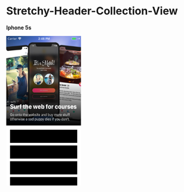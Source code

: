 # Stretchy-Header-Collection-View

**Iphone 5s**


<img src="https://github.com/RamyAmanuelSamwel/Stretchy-Header-Collection-View/blob/master/iPhone%205s.png" width="200" height="400" name="Iphone 5s" title="Iphone 5s"/>
